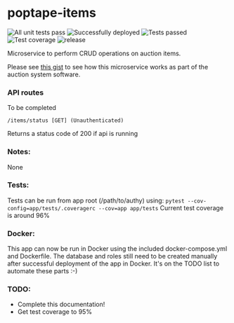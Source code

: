 # poptape-items
![All unit tests pass](https://github.com/cliveyg/poptape-items/actions/workflows/unit-test.yml/badge.svg) ![Successfully deployed](https://github.com/cliveyg/poptape-items/actions/workflows/post-merge-deployment.yml/badge.svg) ![Tests passed](https://img.shields.io/endpoint?url=https://gist.githubusercontent.com/cliveyg/1c36226cfbdf2ae7928d01649ab54fc3/raw/7186f8aec18604f40e932bd737c6f9ba287fd6f0/poptape-items-junit-tests.json&label=Tests) ![Test coverage](https://img.shields.io/endpoint?url=https://gist.githubusercontent.com/cliveyg/1c36226cfbdf2ae7928d01649ab54fc3/raw/7186f8aec18604f40e932bd737c6f9ba287fd6f0/poptape-items-cobertura-coverage.json&label=Test%20coverage) ![release](https://img.shields.io/github/v/release/cliveyg/poptape-items)

Microservice to perform CRUD operations on auction items.

Please see [this gist](https://gist.github.com/cliveyg/cf77c295e18156ba74cda46949231d69) to see how this microservice works as part of the auction system software.

### API routes

To be completed
```
/items/status [GET] (Unauthenticated)
```
Returns a status code of 200 if api is running

### Notes:
None

### Tests:
Tests can be run from app root (/path/to/authy) using: `pytest --cov-config=app/tests/.coveragerc --cov=app app/tests`
Current test coverage is around 96%

### Docker:
This app can now be run in Docker using the included docker-compose.yml and Dockerfile. The database and roles still need to be created manually after successful deployment of the app in Docker. It's on the TODO list to automate these parts :-)

### TODO:
* Complete this documentation!
* Get test coverage to 95%
